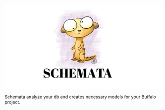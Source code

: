 <p align="center">
  <img src="schemata.png" alt="Schemata">
</p>

Schemata analyze your db and creates necessary models for your Buffalo project.
